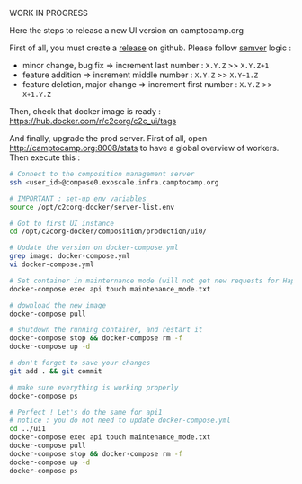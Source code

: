 WORK IN PROGRESS

Here the steps to release a new UI version on camptocamp.org

First of all, you must create a [release](https://github.com/c2corg/c2c_ui/releases) on github. Please follow [semver](https://semver.org/) logic :

* minor change, bug fix => increment last number : `X.Y.Z` >> `X.Y.Z+1`
* feature addition => increment middle number : `X.Y.Z` >> `X.Y+1.Z`
* feature deletion, major change => increment first number : `X.Y.Z` >> `X+1.Y.Z`

Then, check that docker image is ready : https://hub.docker.com/r/c2corg/c2c_ui/tags

And finally, upgrade the prod server. First of all, open http://camptocamp.org:8008/stats to have a global overview of workers. Then execute this :

```bash
# Connect to the composition management server
ssh <user_id>@compose0.exoscale.infra.camptocamp.org

# IMPORTANT : set-up env variables
source /opt/c2corg-docker/server-list.env

# Got to first UI instance
cd /opt/c2corg-docker/composition/production/ui0/

# Update the version on docker-compose.yml
grep image: docker-compose.yml
vi docker-compose.yml

# Set container in mainternance mode (will not get new requests for Haproxy)
docker-compose exec api touch maintenance_mode.txt

# download the new image
docker-compose pull

# shutdown the running container, and restart it
docker-compose stop && docker-compose rm -f
docker-compose up -d

# don't forget to save your changes
git add . && git commit

# make sure everything is working properly
docker-compose ps

# Perfect ! Let's do the same for api1
# notice : you do not need to update docker-compose.yml
cd ../ui1
docker-compose exec api touch maintenance_mode.txt
docker-compose pull
docker-compose stop && docker-compose rm -f
docker-compose up -d
docker-compose ps
```
